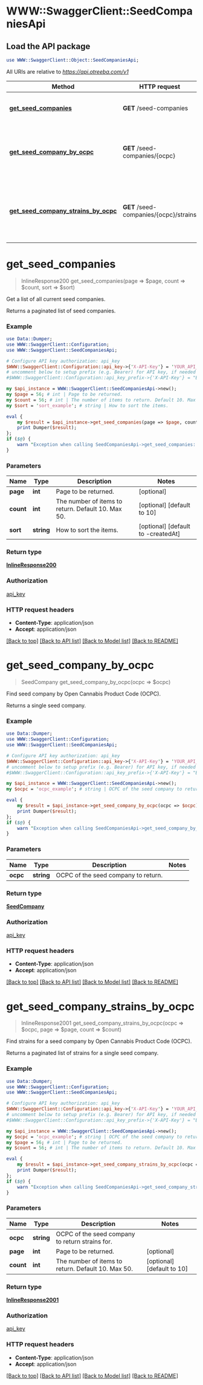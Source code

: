 # WWW::SwaggerClient::SeedCompaniesApi

## Load the API package
```perl
use WWW::SwaggerClient::Object::SeedCompaniesApi;
```

All URIs are relative to *https://api.otreeba.com/v1*

Method | HTTP request | Description
------------- | ------------- | -------------
[**get_seed_companies**](SeedCompaniesApi.md#get_seed_companies) | **GET** /seed-companies | Get a list of all current seed companies.
[**get_seed_company_by_ocpc**](SeedCompaniesApi.md#get_seed_company_by_ocpc) | **GET** /seed-companies/{ocpc} | Find seed company by Open Cannabis Product Code (OCPC).
[**get_seed_company_strains_by_ocpc**](SeedCompaniesApi.md#get_seed_company_strains_by_ocpc) | **GET** /seed-companies/{ocpc}/strains | Find strains for a seed company by Open Cannabis Product Code (OCPC).


# **get_seed_companies**
> InlineResponse200 get_seed_companies(page => $page, count => $count, sort => $sort)

Get a list of all current seed companies.

Returns a paginated list of seed companies.

### Example 
```perl
use Data::Dumper;
use WWW::SwaggerClient::Configuration;
use WWW::SwaggerClient::SeedCompaniesApi;

# Configure API key authorization: api_key
$WWW::SwaggerClient::Configuration::api_key->{'X-API-Key'} = 'YOUR_API_KEY';
# uncomment below to setup prefix (e.g. Bearer) for API key, if needed
#$WWW::SwaggerClient::Configuration::api_key_prefix->{'X-API-Key'} = "Bearer";

my $api_instance = WWW::SwaggerClient::SeedCompaniesApi->new();
my $page = 56; # int | Page to be returned.
my $count = 56; # int | The number of items to return. Default 10. Max 50.
my $sort = 'sort_example'; # string | How to sort the items.

eval { 
    my $result = $api_instance->get_seed_companies(page => $page, count => $count, sort => $sort);
    print Dumper($result);
};
if ($@) {
    warn "Exception when calling SeedCompaniesApi->get_seed_companies: $@\n";
}
```

### Parameters

Name | Type | Description  | Notes
------------- | ------------- | ------------- | -------------
 **page** | **int**| Page to be returned. | [optional] 
 **count** | **int**| The number of items to return. Default 10. Max 50. | [optional] [default to 10]
 **sort** | **string**| How to sort the items. | [optional] [default to -createdAt]

### Return type

[**InlineResponse200**](InlineResponse200.md)

### Authorization

[api_key](../README.md#api_key)

### HTTP request headers

 - **Content-Type**: application/json
 - **Accept**: application/json

[[Back to top]](#) [[Back to API list]](../README.md#documentation-for-api-endpoints) [[Back to Model list]](../README.md#documentation-for-models) [[Back to README]](../README.md)

# **get_seed_company_by_ocpc**
> SeedCompany get_seed_company_by_ocpc(ocpc => $ocpc)

Find seed company by Open Cannabis Product Code (OCPC).

Returns a single seed company.

### Example 
```perl
use Data::Dumper;
use WWW::SwaggerClient::Configuration;
use WWW::SwaggerClient::SeedCompaniesApi;

# Configure API key authorization: api_key
$WWW::SwaggerClient::Configuration::api_key->{'X-API-Key'} = 'YOUR_API_KEY';
# uncomment below to setup prefix (e.g. Bearer) for API key, if needed
#$WWW::SwaggerClient::Configuration::api_key_prefix->{'X-API-Key'} = "Bearer";

my $api_instance = WWW::SwaggerClient::SeedCompaniesApi->new();
my $ocpc = 'ocpc_example'; # string | OCPC of the seed company to return.

eval { 
    my $result = $api_instance->get_seed_company_by_ocpc(ocpc => $ocpc);
    print Dumper($result);
};
if ($@) {
    warn "Exception when calling SeedCompaniesApi->get_seed_company_by_ocpc: $@\n";
}
```

### Parameters

Name | Type | Description  | Notes
------------- | ------------- | ------------- | -------------
 **ocpc** | **string**| OCPC of the seed company to return. | 

### Return type

[**SeedCompany**](SeedCompany.md)

### Authorization

[api_key](../README.md#api_key)

### HTTP request headers

 - **Content-Type**: application/json
 - **Accept**: application/json

[[Back to top]](#) [[Back to API list]](../README.md#documentation-for-api-endpoints) [[Back to Model list]](../README.md#documentation-for-models) [[Back to README]](../README.md)

# **get_seed_company_strains_by_ocpc**
> InlineResponse2001 get_seed_company_strains_by_ocpc(ocpc => $ocpc, page => $page, count => $count)

Find strains for a seed company by Open Cannabis Product Code (OCPC).

Returns a paginated list of strains for a single seed company.

### Example 
```perl
use Data::Dumper;
use WWW::SwaggerClient::Configuration;
use WWW::SwaggerClient::SeedCompaniesApi;

# Configure API key authorization: api_key
$WWW::SwaggerClient::Configuration::api_key->{'X-API-Key'} = 'YOUR_API_KEY';
# uncomment below to setup prefix (e.g. Bearer) for API key, if needed
#$WWW::SwaggerClient::Configuration::api_key_prefix->{'X-API-Key'} = "Bearer";

my $api_instance = WWW::SwaggerClient::SeedCompaniesApi->new();
my $ocpc = 'ocpc_example'; # string | OCPC of the seed company to return strains for.
my $page = 56; # int | Page to be returned.
my $count = 56; # int | The number of items to return. Default 10. Max 50.

eval { 
    my $result = $api_instance->get_seed_company_strains_by_ocpc(ocpc => $ocpc, page => $page, count => $count);
    print Dumper($result);
};
if ($@) {
    warn "Exception when calling SeedCompaniesApi->get_seed_company_strains_by_ocpc: $@\n";
}
```

### Parameters

Name | Type | Description  | Notes
------------- | ------------- | ------------- | -------------
 **ocpc** | **string**| OCPC of the seed company to return strains for. | 
 **page** | **int**| Page to be returned. | [optional] 
 **count** | **int**| The number of items to return. Default 10. Max 50. | [optional] [default to 10]

### Return type

[**InlineResponse2001**](InlineResponse2001.md)

### Authorization

[api_key](../README.md#api_key)

### HTTP request headers

 - **Content-Type**: application/json
 - **Accept**: application/json

[[Back to top]](#) [[Back to API list]](../README.md#documentation-for-api-endpoints) [[Back to Model list]](../README.md#documentation-for-models) [[Back to README]](../README.md)

